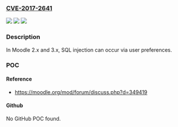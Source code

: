 ### [CVE-2017-2641](https://cve.mitre.org/cgi-bin/cvename.cgi?name=CVE-2017-2641)
![](https://img.shields.io/static/v1?label=Product&message=Moodle%202.x%20and%203.x&color=blue)
![](https://img.shields.io/static/v1?label=Version&message=n%2Fa&color=blue)
![](https://img.shields.io/static/v1?label=Vulnerability&message=SQL%20injection&color=brighgreen)

### Description

In Moodle 2.x and 3.x, SQL injection can occur via user preferences.

### POC

#### Reference
- https://moodle.org/mod/forum/discuss.php?d=349419

#### Github
No GitHub POC found.

